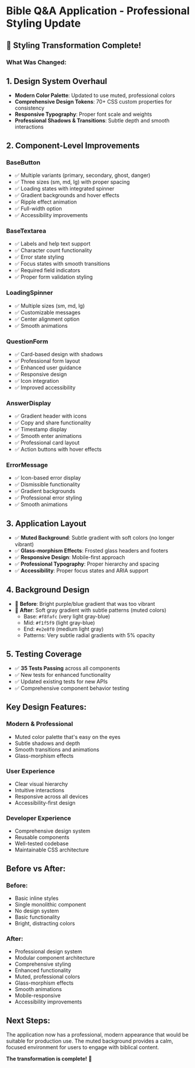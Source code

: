 # Bible Q&A Application - Professional Styling Update

## 🎨 **Styling Transformation Complete!**

### **What Was Changed:**

## 1. **Design System Overhaul**
- **Modern Color Palette**: Updated to use muted, professional colors
- **Comprehensive Design Tokens**: 70+ CSS custom properties for consistency
- **Responsive Typography**: Proper font scale and weights
- **Professional Shadows & Transitions**: Subtle depth and smooth interactions

## 2. **Component-Level Improvements**

### **BaseButton** 
- ✅ Multiple variants (primary, secondary, ghost, danger)
- ✅ Three sizes (sm, md, lg) with proper spacing
- ✅ Loading states with integrated spinner
- ✅ Gradient backgrounds and hover effects
- ✅ Ripple effect animation
- ✅ Full-width option
- ✅ Accessibility improvements

### **BaseTextarea**
- ✅ Labels and help text support
- ✅ Character count functionality
- ✅ Error state styling
- ✅ Focus states with smooth transitions
- ✅ Required field indicators
- ✅ Proper form validation styling

### **LoadingSpinner**
- ✅ Multiple sizes (sm, md, lg)
- ✅ Customizable messages
- ✅ Center alignment option
- ✅ Smooth animations

### **QuestionForm**
- ✅ Card-based design with shadows
- ✅ Professional form layout
- ✅ Enhanced user guidance
- ✅ Responsive design
- ✅ Icon integration
- ✅ Improved accessibility

### **AnswerDisplay**
- ✅ Gradient header with icons
- ✅ Copy and share functionality
- ✅ Timestamp display
- ✅ Smooth enter animations
- ✅ Professional card layout
- ✅ Action buttons with hover effects

### **ErrorMessage**
- ✅ Icon-based error display
- ✅ Dismissible functionality
- ✅ Gradient backgrounds
- ✅ Professional error styling
- ✅ Smooth animations

## 3. **Application Layout**
- ✅ **Muted Background**: Subtle gradient with soft colors (no longer vibrant)
- ✅ **Glass-morphism Effects**: Frosted glass headers and footers
- ✅ **Responsive Design**: Mobile-first approach
- ✅ **Professional Typography**: Proper hierarchy and spacing
- ✅ **Accessibility**: Proper focus states and ARIA support

## 4. **Background Design**
- 🎯 **Before**: Bright purple/blue gradient that was too vibrant
- 🎯 **After**: Soft gray gradient with subtle patterns (muted colors)
  - Base: `#f8fafc` (very light gray-blue)
  - Mid: `#f1f5f9` (light gray-blue) 
  - End: `#e2e8f0` (medium light gray)
  - Patterns: Very subtle radial gradients with 5% opacity

## 5. **Testing Coverage**
- ✅ **35 Tests Passing** across all components
- ✅ New tests for enhanced functionality
- ✅ Updated existing tests for new APIs
- ✅ Comprehensive component behavior testing

## **Key Design Features:**

### **Modern & Professional**
- Muted color palette that's easy on the eyes
- Subtle shadows and depth
- Smooth transitions and animations
- Glass-morphism effects

### **User Experience**
- Clear visual hierarchy
- Intuitive interactions
- Responsive across all devices
- Accessibility-first design

### **Developer Experience**
- Comprehensive design system
- Reusable components
- Well-tested codebase
- Maintainable CSS architecture

## **Before vs After:**

### **Before:**
- Basic inline styles
- Single monolithic component
- No design system
- Basic functionality
- Bright, distracting colors

### **After:**
- Professional design system
- Modular component architecture  
- Comprehensive styling
- Enhanced functionality
- Muted, professional colors
- Glass-morphism effects
- Smooth animations
- Mobile-responsive
- Accessibility improvements

## **Next Steps:**
The application now has a professional, modern appearance that would be suitable for production use. The muted background provides a calm, focused environment for users to engage with biblical content.

**The transformation is complete!** 🚀
